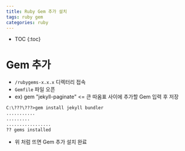 ```yaml
---
title: Ruby Gem 추가 설치
tags: ruby gem
categories: ruby
---
```

* TOC
{:toc}

#  Gem 추가

- `/rubygems-x.x.x` 디렉터리 접속
- `Gemfile` 파일 오픈
- ex) gem "jekyll-paginate" <= 큰 따옴표 사이에 추가할 Gem 입력 후 저장
```scheme
C:\???\???>gem install jekyll bundler
...........
.........
.................
?? gems installed
```
- 위 처럼 뜨면 Gem 추가 설치 완료
